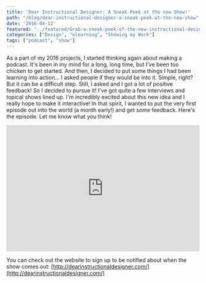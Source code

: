 ```yaml
---
title: 'Dear Instructional Designer: A Sneak Peek at the new Show!'
path: "/blog/dear-instructional-designer-a-sneak-peek-at-the-new-show"
date: '2016-04-12'
featured: "../featured/Grab-a-sneak-peek-of-the-new-instructional-design-newbie-podcast.png"
categories: ["Design", "elearning", "Showing my Work"]
tags: ["podcast", "show"]
---
```


As a part of my 2016 projects, I started thinking again about making a podcast. It's been in my mind for a long, long time, but I've been too chicken to get started. And then, I decided to put some things I had been learning into action... I asked people if they would be into it. Simple, right? But it can be a difficult step. Still, I asked and I got a lot of positive feedback! So I decided to pursue it! I've got quite a few interviews and topical shows lined up. I'm incredibly excited about this new idea and I really hope to make it interactive! In that spirit, I wanted to put the very first episode out into the world (a month early!) and get some feedback. Here's the episode. Let me know what you think!

<iframe src="https://simplecast.com/e/34532?style=large" width="100%" height="330px" frameborder="0" scrolling="no" seamless=""></iframe>

You can check out the website to sign up to be notified about when the show comes out: [http://dearinstructionaldesigner.com/](http://dearinstructionaldesigner.com/)
